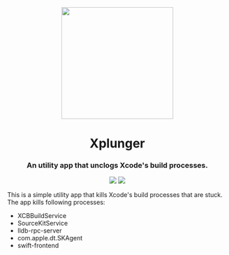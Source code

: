 <div align="center">
    <img width="256" src="https://github.com/mtynior/Xplunger/assets/6362174/ad2d0289-2959-4d20-ab09-b8c51002506d">
    <h1>Xplunger</h1>
    <h3>An utility app that unclogs Xcode's build processes.</h3>
</div>
<p align="center">
  <img src="https://img.shields.io/badge/language-Swift-orange" />
  <img src="https://img.shields.io/badge/license-MIT-blue.svg" />
</p>

This is a simple utility app that kills Xcode's build processes that are stuck. The app kills following processes:

* XCBBuildService
* SourceKitService
* lldb-rpc-server
* com.apple.dt.SKAgent
* swift-frontend